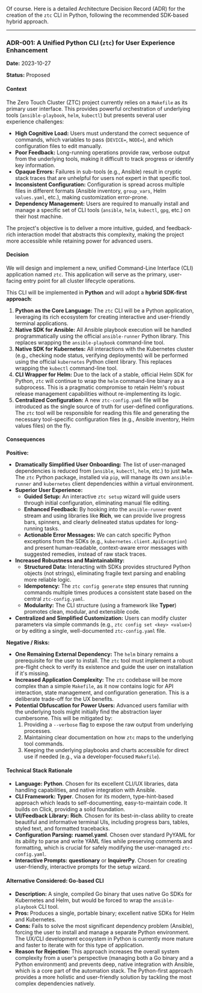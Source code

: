 Of course. Here is a detailed Architecture Decision Record (ADR) for the creation of the `ztc` CLI in Python, following the recommended SDK-based hybrid approach.

---

### **ADR-001: A Unified Python CLI (`ztc`) for User Experience Enhancement**

**Date:** 2023-10-27

**Status:** Proposed

#### **Context**

The Zero Touch Cluster (ZTC) project currently relies on a `Makefile` as its primary user interface. This provides powerful orchestration of underlying tools (`ansible-playbook`, `helm`, `kubectl`) but presents several user experience challenges:

*   **High Cognitive Load:** Users must understand the correct sequence of commands, which variables to pass (`DEVICE=`, `NODE=`), and which configuration files to edit manually.
*   **Poor Feedback:** Long-running operations provide raw, verbose output from the underlying tools, making it difficult to track progress or identify key information.
*   **Opaque Errors:** Failures in sub-tools (e.g., Ansible) result in cryptic stack traces that are unhelpful for users not expert in that specific tool.
*   **Inconsistent Configuration:** Configuration is spread across multiple files in different formats (Ansible inventory, `group_vars`, Helm `values.yaml`, etc.), making customization error-prone.
*   **Dependency Management:** Users are required to manually install and manage a specific set of CLI tools (`ansible`, `helm`, `kubectl`, `gpg`, etc.) on their host machine.

The project's objective is to deliver a more intuitive, guided, and feedback-rich interaction model that abstracts this complexity, making the project more accessible while retaining power for advanced users.

#### **Decision**

We will design and implement a new, unified Command-Line Interface (CLI) application named `ztc`. This application will serve as the primary, user-facing entry point for all cluster lifecycle operations.

This CLI will be implemented in **Python** and will adopt a **hybrid SDK-first approach**:

1.  **Python as the Core Language:** The `ztc` CLI will be a Python application, leveraging its rich ecosystem for creating interactive and user-friendly terminal applications.
2.  **Native SDK for Ansible:** All Ansible playbook execution will be handled programmatically using the official `ansible-runner` Python library. This replaces wrapping the `ansible-playbook` command-line tool.
3.  **Native SDK for Kubernetes:** All interactions with the Kubernetes cluster (e.g., checking node status, verifying deployments) will be performed using the official `kubernetes` Python client library. This replaces wrapping the `kubectl` command-line tool.
4.  **CLI Wrapper for Helm:** Due to the lack of a stable, official Helm SDK for Python, `ztc` will continue to wrap the `helm` command-line binary as a subprocess. This is a pragmatic compromise to retain Helm's robust release management capabilities without re-implementing its logic.
5.  **Centralized Configuration:** A new `ztc-config.yaml` file will be introduced as the single source of truth for user-defined configurations. The `ztc` tool will be responsible for reading this file and generating the necessary tool-specific configuration files (e.g., Ansible inventory, Helm values files) on the fly.

#### **Consequences**

**Positive:**

*   **Dramatically Simplified User Onboarding:** The list of user-managed dependencies is reduced from (`ansible`, `kubectl`, `helm`, etc.) to just **`helm`**. The `ztc` Python package, installed via `pip`, will manage its own `ansible-runner` and `kubernetes` client dependencies within a virtual environment.
*   **Superior User Experience:**
    *   **Guided Setup:** An interactive `ztc setup` wizard will guide users through initial configuration, eliminating manual file editing.
    *   **Enhanced Feedback:** By hooking into the `ansible-runner` event stream and using libraries like **Rich**, we can provide live progress bars, spinners, and clearly delineated status updates for long-running tasks.
    *   **Actionable Error Messages:** We can catch specific Python exceptions from the SDKs (e.g., `kubernetes.client.ApiException`) and present human-readable, context-aware error messages with suggested remedies, instead of raw stack traces.
*   **Increased Robustness and Maintainability:**
    *   **Structured Data:** Interacting with SDKs provides structured Python objects (not strings), eliminating fragile text parsing and enabling more reliable logic.
    *   **Idempotency:** The `ztc config generate` step ensures that running commands multiple times produces a consistent state based on the central `ztc-config.yaml`.
    *   **Modularity:** The CLI structure (using a framework like **Typer**) promotes clean, modular, and extensible code.
*   **Centralized and Simplified Customization:** Users can modify cluster parameters via simple commands (e.g., `ztc config set <key> <value>`) or by editing a single, well-documented `ztc-config.yaml` file.

**Negative / Risks:**

*   **One Remaining External Dependency:** The `helm` binary remains a prerequisite for the user to install. The `ztc` tool must implement a robust pre-flight check to verify its existence and guide the user on installation if it's missing.
*   **Increased Application Complexity:** The `ztc` codebase will be more complex than a simple `Makefile`, as it now contains logic for API interaction, state management, and configuration generation. This is a deliberate trade-off for the UX benefits.
*   **Potential Obfuscation for Power Users:** Advanced users familiar with the underlying tools might initially find the abstraction layer cumbersome. This will be mitigated by:
    1.  Providing a `--verbose` flag to expose the raw output from underlying processes.
    2.  Maintaining clear documentation on how `ztc` maps to the underlying tool commands.
    3.  Keeping the underlying playbooks and charts accessible for direct use if needed (e.g., via a developer-focused `Makefile`).

#### **Technical Stack Rationale**

*   **Language:** **Python**. Chosen for its excellent CLI/UX libraries, data handling capabilities, and native integration with Ansible.
*   **CLI Framework:** **Typer**. Chosen for its modern, type-hint-based approach which leads to self-documenting, easy-to-maintain code. It builds on Click, providing a solid foundation.
*   **UI/Feedback Library:** **Rich**. Chosen for its best-in-class ability to create beautiful and informative terminal UIs, including progress bars, tables, styled text, and formatted tracebacks.
*   **Configuration Parsing:** **ruamel.yaml**. Chosen over standard PyYAML for its ability to parse and write YAML files while preserving comments and formatting, which is crucial for safely modifying the user-managed `ztc-config.yaml`.
*   **Interactive Prompts:** **questionary** or **InquirerPy**. Chosen for creating user-friendly, interactive prompts for the setup wizard.

#### **Alternative Considered: Go-based CLI**

*   **Description:** A single, compiled Go binary that uses native Go SDKs for Kubernetes and Helm, but would be forced to wrap the `ansible-playbook` CLI tool.
*   **Pros:** Produces a single, portable binary; excellent native SDKs for Helm and Kubernetes.
*   **Cons:** Fails to solve the most significant dependency problem (Ansible), forcing the user to install and manage a separate Python environment. The UX/CLI development ecosystem in Python is currently more mature and faster to iterate with for this type of application.
*   **Reason for Rejection:** This approach increases the overall system complexity from a user's perspective (managing both a Go binary and a Python environment) and prevents deep, native integration with Ansible, which is a core part of the automation stack. The Python-first approach provides a more holistic and user-friendly solution by tackling the most complex dependencies natively.